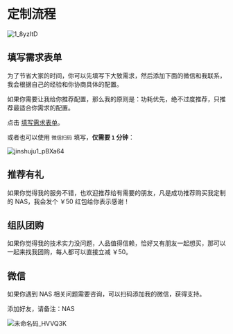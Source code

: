 # 定制流程

![1_8yzItD](https://slark-blog.s3.bitiful.net/1_8yzItD.png)

## 填写需求表单

为了节省大家的时间，你可以先填写下大致需求，然后添加下面的微信和我联系，我会根据自己的经验和你协商具体的配置。

如果你需要让我给你推荐配置，那么我的原则是：功耗优先，绝不过度推荐，只推荐最适合你需求的配置。

点击 [填写需求表单](https://jinshuju.net/f/qGaDq1)。

或者也可以使用 `微信扫码` 填写，**仅需要 `1` 分钟**：

![jinshuju1_pBXa64](https://slark-blog.s3.bitiful.net/jinshuju1_pBXa64.png)

## 推荐有礼

如果你觉得我的服务不错，也欢迎推荐给有需要的朋友，凡是成功推荐购买我定制的 NAS，我会发个 ￥50 红包给你表示感谢！

## 组队团购

如果你觉得我的技术实力没问题，人品值得信赖，恰好又有朋友一起想买，那可以一起来找我团购，每人都可以直接立减 ￥50。

## 微信

如果你遇到 NAS 相关问题需要咨询，可以扫码添加我的微信，获得支持。

添加好友，请备注：NAS

![未命名码_HVVQ3K](https://slark-blog.s3.bitiful.net/未命名码_HVVQ3K.png)